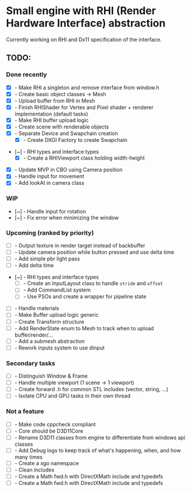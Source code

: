
# Small engine with RHI (Render Hardware Interface) abstraction
Currently working on RHI and Dx11 specification of the interface.

## TODO:

### Done recently

- [X] \- Make RHI a singleton and remove interface from window.h
- [X] \- Create basic object classes -> Mesh
- [X] \- Upload buffer from RHI in Mesh
- [X] \- Finish RHIShader for Vertex and Pixel shader + renderer implementation (default tasks)
- [X] \- Make RHI buffer upload logic
- [X] \- Create scene with renderable objects
- [X] \- Separate Device and Swapchain creation
	- [X] \- Create DXGI Factory to create Swapchain
- [~] \- RHI types and interface types
	- [X] \- Create a RHIViewport class holding width-height
- [X] \- Update MVP in CBO using Camera position
- [X] \- Handle input for movement
- [X] \- Add lookAt in camera class

### WIP

- [~] \- Handle input for rotation
- [~] \- Fix error when minimizing the window

### Upcoming (ranked by priority)

- [ ] \- Output texture in render target instead of backbuffer
- [ ] \- Update camera position while button pressed and use delta time
- [ ] \- Add simple pbr light pass
- [ ] \- Add delta time
- [~] \- RHI types and interface types
	- [ ] \- Create an InputLayout class to handle `stride` and `offset`
	- [ ] \- Add CommandList system
	- [ ] \- Use PSOs and create a wrapper for pipeline state
- [ ] \- Handle materials
- [ ] \- Make Buffer upload logic generic
- [ ] \- Create Transform structure
- [ ] \- Add RenderState enum to Mesh to track when to upload buffer/render/...
- [ ] \- Add a submesh abstraction
- [ ] \- Rework inputs system to use dinput

### Secondary tasks

- [ ] \- Distinguish Window & Frame
- [ ] \- Handle multiple viewport (1 scene -> 1 viewport)
- [ ] \- Create forward .h for common STL includes (vector, string, ...)
- [ ] \- Isolate CPU and GPU tasks in their own thread

### Not a feature

- [ ] \- Make code cppcheck compliant
- [ ] \- Core should be D3D11Core
- [ ] \- Rename D3D11 classes from engine to differentiate from windows api classes
- [ ] \- Add Debug logs to keep track of what's happening, when, and how many times
- [ ] \- Create a xgo namespace
- [ ] \- Clean includes
- [ ] \- Create a Math fwd.h with DirectXMath include and typedefs
- [ ] \- Create a Math fwd.h with DirectXMath include and typedefs